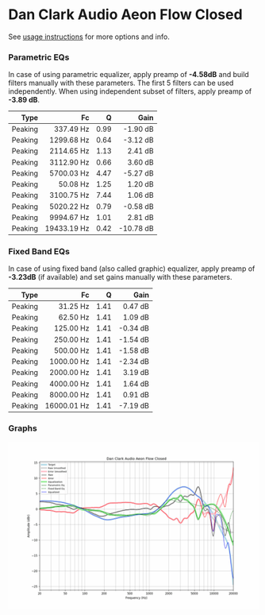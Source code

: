 # Dan Clark Audio Aeon Flow Closed
See [usage instructions](https://github.com/jaakkopasanen/AutoEq#usage) for more options and info.

### Parametric EQs
In case of using parametric equalizer, apply preamp of **-4.58dB** and build filters manually
with these parameters. The first 5 filters can be used independently.
When using independent subset of filters, apply preamp of **-3.89 dB**.

| Type    | Fc          |    Q | Gain      |
|--------:|------------:|-----:|----------:|
| Peaking | 337.49 Hz   | 0.99 | -1.90 dB  |
| Peaking | 1299.68 Hz  | 0.64 | -3.12 dB  |
| Peaking | 2114.65 Hz  | 1.13 | 2.41 dB   |
| Peaking | 3112.90 Hz  | 0.66 | 3.60 dB   |
| Peaking | 5700.03 Hz  | 4.47 | -5.27 dB  |
| Peaking | 50.08 Hz    | 1.25 | 1.20 dB   |
| Peaking | 3100.75 Hz  | 7.44 | 1.06 dB   |
| Peaking | 5020.22 Hz  | 0.79 | -0.58 dB  |
| Peaking | 9994.67 Hz  | 1.01 | 2.81 dB   |
| Peaking | 19433.19 Hz | 0.42 | -10.78 dB |

### Fixed Band EQs
In case of using fixed band (also called graphic) equalizer, apply preamp of **-3.23dB**
(if available) and set gains manually with these parameters.

| Type    | Fc          |    Q | Gain     |
|--------:|------------:|-----:|---------:|
| Peaking | 31.25 Hz    | 1.41 | 0.47 dB  |
| Peaking | 62.50 Hz    | 1.41 | 1.09 dB  |
| Peaking | 125.00 Hz   | 1.41 | -0.34 dB |
| Peaking | 250.00 Hz   | 1.41 | -1.54 dB |
| Peaking | 500.00 Hz   | 1.41 | -1.58 dB |
| Peaking | 1000.00 Hz  | 1.41 | -2.34 dB |
| Peaking | 2000.00 Hz  | 1.41 | 3.19 dB  |
| Peaking | 4000.00 Hz  | 1.41 | 1.64 dB  |
| Peaking | 8000.00 Hz  | 1.41 | 0.91 dB  |
| Peaking | 16000.01 Hz | 1.41 | -7.19 dB |

### Graphs
![](./Dan%20Clark%20Audio%20Aeon%20Flow%20Closed.png)